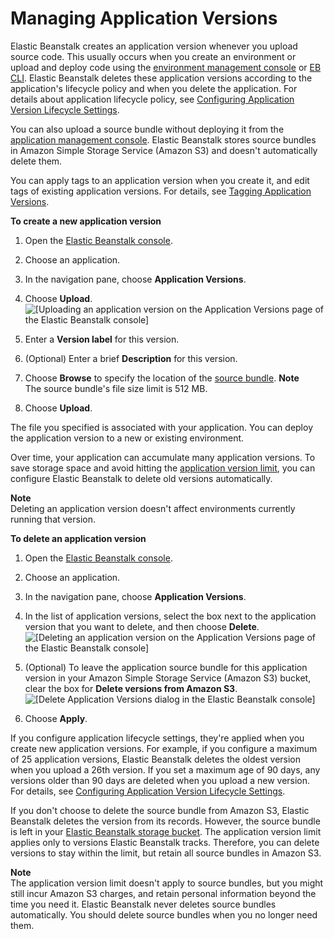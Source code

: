 # Managing Application Versions<a name="applications-versions"></a>

Elastic Beanstalk creates an application version whenever you upload source code\. This usually occurs when you create an environment or upload and deploy code using the [environment management console](environments-console.md) or [EB CLI](eb-cli3.md)\. Elastic Beanstalk deletes these application versions according to the application's lifecycle policy and when you delete the application\. For details about application lifecycle policy, see [Configuring Application Version Lifecycle Settings](applications-lifecycle.md)\.

You can also upload a source bundle without deploying it from the [application management console](applications-console.md)\. Elastic Beanstalk stores source bundles in Amazon Simple Storage Service \(Amazon S3\) and doesn't automatically delete them\.

You can apply tags to an application version when you create it, and edit tags of existing application versions\. For details, see [Tagging Application Versions](applications-versions-tagging.md)\.

**To create a new application version**

1. Open the [Elastic Beanstalk console](https://console.aws.amazon.com/elasticbeanstalk)\.

1. Choose an application\.

1. In the navigation pane, choose **Application Versions**\.

1. Choose **Upload**\.  
![\[Uploading an application version on the Application Versions page of the Elastic Beanstalk console\]](http://docs.aws.amazon.com/elasticbeanstalk/latest/dg/images/applications-version-upload.png)

1. Enter a **Version label** for this version\.

1. \(Optional\) Enter a brief **Description** for this version\.

1. Choose **Browse** to specify the location of the [source bundle](applications-sourcebundle.md)\.
**Note**  
The source bundle's file size limit is 512 MB\.

1. Choose **Upload**\.

The file you specified is associated with your application\. You can deploy the application version to a new or existing environment\.

Over time, your application can accumulate many application versions\. To save storage space and avoid hitting the [application version limit](https://docs.aws.amazon.com/general/latest/gr/aws_service_limits.html#limits_elastic_beanstalk), you can configure Elastic Beanstalk to delete old versions automatically\.

**Note**  
Deleting an application version doesn't affect environments currently running that version\.

**To delete an application version**

1. Open the [Elastic Beanstalk console](https://console.aws.amazon.com/elasticbeanstalk)\.

1. Choose an application\.

1. In the navigation pane, choose **Application Versions**\.

1. In the list of application versions, select the box next to the application version that you want to delete, and then choose **Delete**\.  
![\[Deleting an application version on the Application Versions page of the Elastic Beanstalk console\]](http://docs.aws.amazon.com/elasticbeanstalk/latest/dg/images/applications-version-delete.png)

1. \(Optional\) To leave the application source bundle for this application version in your Amazon Simple Storage Service \(Amazon S3\) bucket, clear the box for **Delete versions from Amazon S3**\.  
![\[Delete Application Versions dialog in the Elastic Beanstalk console\]](http://docs.aws.amazon.com/elasticbeanstalk/latest/dg/images/applications-version-delete-s3.png)

1. Choose **Apply**\.

If you configure application lifecycle settings, they're applied when you create new application versions\. For example, if you configure a maximum of 25 application versions, Elastic Beanstalk deletes the oldest version when you upload a 26th version\. If you set a maximum age of 90 days, any versions older than 90 days are deleted when you upload a new version\. For details, see [Configuring Application Version Lifecycle Settings](applications-lifecycle.md)\.

If you don't choose to delete the source bundle from Amazon S3, Elastic Beanstalk deletes the version from its records\. However, the source bundle is left in your [Elastic Beanstalk storage bucket](AWSHowTo.S3.md)\. The application version limit applies only to versions Elastic Beanstalk tracks\. Therefore, you can delete versions to stay within the limit, but retain all source bundles in Amazon S3\.

**Note**  
The application version limit doesn't apply to source bundles, but you might still incur Amazon S3 charges, and retain personal information beyond the time you need it\. Elastic Beanstalk never deletes source bundles automatically\. You should delete source bundles when you no longer need them\.